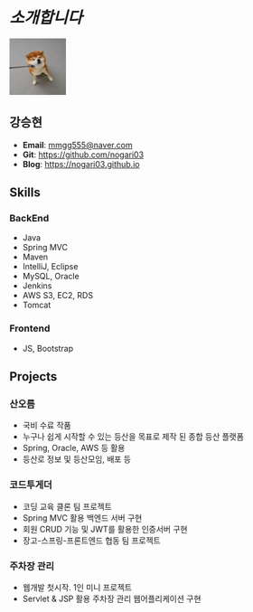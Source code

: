 # _소개합니다_
<img src="image/profile.jpeg" width="100px" height="100px">

## **강승현**
      
- **Email**: mmgg555@naver.com
- **Git**: https://github.com/nogari03
- **Blog**: https://nogari03.github.io

## Skills

### BackEnd
- Java
- Spring MVC
- Maven
- IntelliJ, Eclipse
- MySQL, Oracle
- Jenkins
- AWS S3, EC2, RDS
- Tomcat

### Frontend
- JS, Bootstrap


## Projects

### 산오름
- 국비 수료 작품
- 누구나 쉽게 시작할 수 있는 등산을 목표로 제작 된 종합 등산 플랫폼
- Spring, Oracle, AWS 등 활용
- 등산로 정보 및 등산모임, 배포 등

### 코드투게더
- 코딩 교육 클론 팀 프로젝트   
- Spring MVC 활용 백엔드 서버 구현   
- 회원 CRUD 기능 및 JWT를 활용한 인증서버 구현   
- 장고-스프링-프론트엔드 협동 팀 프로젝트

### 주차장 관리
- 웹개발 첫시작. 1인 미니 프로젝트
- Servlet & JSP 활용 주차장 관리 웹어플리케이션 구현